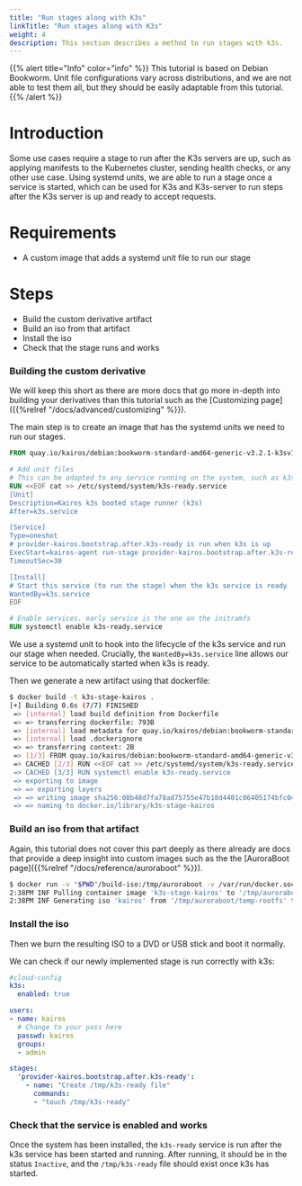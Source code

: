 ```yaml
---
title: "Run stages along with K3s"
linkTitle: "Run stages along with K3s"
weight: 4
description: This section describes a method to run stages with k3s.
---
```


{{% alert title="Info" color="info" %}}
This tutorial is based on Debian Bookworm. Unit file configurations vary across distributions, and we are not able to test them all, but they should be easily adaptable from this tutorial.
{{% /alert %}}

# Introduction

Some use cases require a stage to run after the K3s servers are up, such as applying manifests to the Kubernetes cluster, sending health checks, or any other use case. Using systemd units, we are able to run a stage once a service is started, which can be used for K3s and K3s-server to run steps after the K3s server is up and ready to accept requests.

# Requirements

 - A custom image that adds a systemd unit file to run our stage

# Steps

 - Build the custom derivative artifact
 - Build an iso from that artifact
 - Install the iso
 - Check that the stage runs and works


### Building the custom derivative

We will keep this short as there are more docs that go more in-depth into building your derivatives than this tutorial such as the [Customizing page]({{%relref "/docs/advanced/customizing" %}}).

The main step is to create an image that has the systemd units we need to run our stages.


```dockerfile
FROM quay.io/kairos/debian:bookworm-standard-amd64-generic-v3.2.1-k3sv1.29.9-k3s1

# Add unit files
# This can be adapted to any service running on the system, such as k3s-server to run a stage when the server is ready
RUN <<EOF cat >> /etc/systemd/system/k3s-ready.service
[Unit]
Description=Kairos k3s booted stage runner (k3s)
After=k3s.service

[Service]
Type=oneshot
# provider-kairos.bootstrap.after.k3s-ready is run when k3s is up
ExecStart=kairos-agent run-stage provider-kairos.bootstrap.after.k3s-ready
TimeoutSec=30

[Install]
# Start this service (to run the stage) when the k3s service is ready
WantedBy=k3s.service
EOF

# Enable services. early service is the one on the initramfs
RUN systemctl enable k3s-ready.service
```
We use a systemd unit to hook into the lifecycle of the k3s service and run our stage when needed. Crucially, the `WantedBy=k3s.service` line allows our service to be automatically started when k3s is ready.

Then we generate a new artifact using that dockerfile:
```bash
$ docker build -t k3s-stage-kairos .
[+] Building 0.6s (7/7) FINISHED                                                                         docker:default
 => [internal] load build definition from Dockerfile                                                               0.1s
 => => transferring dockerfile: 793B                                                                               0.0s
 => [internal] load metadata for quay.io/kairos/debian:bookworm-standard-amd64-generic-v3.2.1-k3sv1.29.9-k3s1      0.2s
 => [internal] load .dockerignore                                                                                  0.1s
 => => transferring context: 2B                                                                                    0.0s
 => [1/3] FROM quay.io/kairos/debian:bookworm-standard-amd64-generic-v3.2.1-k3sv1.29.9-k3s1@sha256:6601bbdfb4c5d2  0.0s
 => CACHED [2/3] RUN <<EOF cat >> /etc/systemd/system/k3s-ready.service                                            0.0s
 => CACHED [3/3] RUN systemctl enable k3s-ready.service                                                            0.0s
 => exporting to image                                                                                             0.0s
 => => exporting layers                                                                                            0.0s
 => => writing image sha256:08b48d7fa78ad75755e47b18d4401c06405174bfc047f43352c13ee84662fd4f                       0.0s
 => => naming to docker.io/library/k3s-stage-kairos           
```

### Build an iso from that artifact

Again, this tutorial does not cover this part deeply as there already are docs that provide a deep insight into custom images such as the the [AuroraBoot page]({{%relref "/docs/reference/auroraboot" %}}).

```bash
$ docker run -v "$PWD"/build-iso:/tmp/auroraboot -v /var/run/docker.sock:/var/run/docker.sock --rm -ti quay.io/kairos/auroraboot --set container_image="docker://k3s-stage-kairos" --set "disable_http_server=true" --set "disable_netboot=true" --set "state_dir=/tmp/auroraboot"
2:38PM INF Pulling container image 'k3s-stage-kairos' to '/tmp/auroraboot/temp-rootfs' (local: true)
2:38PM INF Generating iso 'kairos' from '/tmp/auroraboot/temp-rootfs' to '/tmp/auroraboot/build'
```


### Install the iso

Then we burn the resulting ISO to a DVD or USB stick and boot it normally. 

We can check if our newly implemented stage is run correctly with k3s:

```yaml
#cloud-config
k3s:
  enabled: true

users:
- name: kairos
  # Change to your pass here
  passwd: kairos
  groups:
  - admin

stages:
  'provider-kairos.bootstrap.after.k3s-ready':
    - name: "Create /tmp/k3s-ready file"
      commands:
      - "touch /tmp/k3s-ready"
```

### Check that the service is enabled and works

Once the system has been installed, the `k3s-ready` service is run after the k3s service has been started and running. After running, it should be in the status `Inactive`, and the `/tmp/k3s-ready` file should exist once k3s has started.

